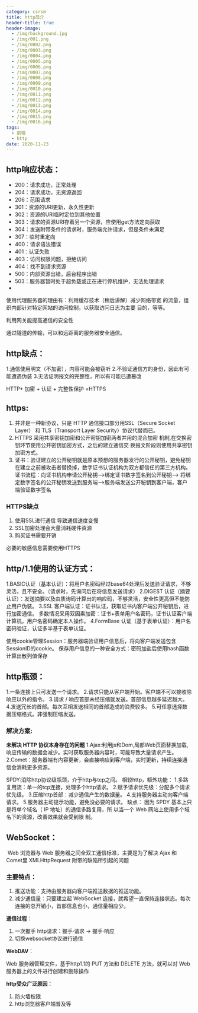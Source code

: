 ```yaml
---
category: csrsm
title: http简介
header-title: true
header-image:
  - /img/background.jpg
  - /img/001.png
  - /img/0002.png
  - /img/0003.png
  - /img/0004.png
  - /img/0005.png
  - /img/0006.png
  - /img/0007.png
  - /img/0008.png
  - /img/0009.png
  - /img/0010.png
  - /img/0011.png
  - /img/0012.png
  - /img/0013.png
  - /img/0014.png
  - /img/0015.png
  - /img/0016.png
tags:
  - 前端
  - http
date: 2020-11-23
---
```


## http响应状态：

- 200：请求成功，正常处理
- 204：请求成功，无资源返回
- 206：范围请求
- 301：资源的URI更新，永久性更新
- 302：资源的URI临时定位到其他位置
- 303：请求的资源URI存着另一个资源，应使用get方法定向获取
- 304：发送附带条件的请求时，服务端允许请求，但是条件未满足
- 307：临时重定向
- 400：请求语法错误
- 401：认证失败
- 403：访问权限问题，拒绝访问
- 404：找不到请求资源
- 500：内部资源出错，后台程序出错
- 503：服务器暂时处于超负载或正在进行停机维护，无法处理请求
- 

使用代理服务器的理由有：利用缓存技术（稍后讲解）减少网络带宽
的流量，组织内部针对特定网站的访问控制，以获取访问日志为主要
目的，等等。

利用网关能提高通信的安全性

通过隧道的传输，可以和远距离的服务器安全通信。

## http缺点：

1.通信使用明文（不加密），内容可能会被窃听
2.不验证通信方的身份，因此有可能遭遇伪装
3.无法证明报文的完整性，所以有可能已遭篡改

HTTP+ 加密 + 认证 + 完整性保护
=HTTPS 

## https: 

1. 并非是一种新协议，只是 HTTP 通信接口部分用SSL（Secure Socket Layer）
   和 TLS（Transport Layer Security）协议代替而已。 
2. HTTPS 采用共享密钥加密和公开密钥加密两者并用的混合加密
   机制,在交换密钥环节使用公开密钥加密方式，之后的建立通信交
   换报文阶段则使用共享密钥加密方式。
3. 证书：验证建立的公开秘钥就是原本预想的服务器发行的公开秘钥，避免秘钥
   在建立之前被攻击者替换掉，数字证书认证机构为双方都信任的第三方机构。
   证书流程：向证书机构申请公开秘钥-->绑定证书数字签名到公开秘钥-->
             将绑定数字签名的公开秘钥发送到服务端-->服务端发送公开秘钥到客户端，客户端验证数字签名
   		  

### HTTPS缺点

1. 使用SSL进行通信 导致通信速度变慢
2. SSL加密处理会大量消耗硬件资源
3.  购买证书需要开销

必要的敏感信息需要使用HTTPS

## http/1.1使用的认证方式：

1.BASIC认证（基本认证）：将用户名密码经过base64处理后发送验证请求，不够灵活，且不安全。（请求时，先询问后在将信息发送请求）
2.DIGEST 认证（摘要认证）：发送摘要以及由质询码计算出的响应码，不够灵活，安全性更高但不能防止用户伪装。
3.SSL 客户端认证：证书认证，获取证书内客户端公开秘钥后，进行加密通信。
                  多数情况采用双因素加密：证书+表单用户名密码，证书认证客户端计算机，用户名密码确定本人操作。
4.FormBase 认证（基于表单认证）：用户名密码验证，认证多半基于表单认证。

使用cookie管理Session：服务器端验证用户信息后，将向客户端发送包含SessionID的cookie。
保存用户信息的一种安全方式：密码加盐后使用hash函数计算出散列值保存

## http瓶颈：

1.一条连接上只可发送一个请求。
2.请求只能从客户端开始。客户端不可以接收除响应以外的指令。
3.请求 / 响应首部未经压缩就发送。首部信息越多延迟越大。
4.发送冗长的首部。每次互相发送相同的首部造成的浪费较多。
5.可任意选择数据压缩格式。非强制压缩发送。

### 解决方案:

****未解决 HTTP 协议本身存在的问题****
1.Ajax:利用js和Dom,局部Web页面替换加载,响应传输的数据会减少。实时获取服务器内容时，可能导致大量请求产生。
2.Comet：服务器端有内容更新，会直接响应到客户端，实时更新，持续连接通信会消耗更多资源。

SPDY:消除http协议级瓶颈，介于http与tcp之间。
相较http，额外功能：
1.多路复用流：单一的tcp连接，处理多个http请求。
2.赋予请求优先级：分配多个请求优先级。
3.压缩http首部：减少通信产生的数据量。
4.支持服务器主动向客户端请求。
5.服务器主动提示功能，避免没必要的请求。
缺点：
因为 SPDY 基本上只是将单个域名（ IP 地址）的通信多路复用，所
以当一个 Web 网站上使用多个域名下的资源，改善效果就会受到限
制。

## WebSocket：

​		Web 浏览器与 Web 服务器之间全双工通信标准，主要是为了解决 Ajax 和 Comet里 XMLHttpRequest 附带的缺陷所引起的问题

### 主要特点：

1. 推送功能：支持由服务器向客户端推送数据的推送功能。
2. 减少通信量：只要建立起 WebSocket 连接，就希望一直保持连接状态。每次连接的总开销小，首部信息也小，通信量相应少。

**通信过程**：

1. 一次握手 http请求：握手·请求 -> 握手·响应
2.  切换websocket协议进行通信

**WebDAV**：

Web 服务器管理文件，基于http1.1的 PUT 方法和 DELETE 方法，就可以对 Web 服务器上的文件进行创建和删除操作
		  
**http受众广泛原因**：

1. 防火墙权限   
2. http浏览器客户端普及等











